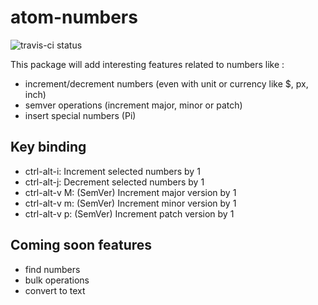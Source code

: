 # atom-numbers

![travis-ci status](https://travis-ci.org/mikaoelitiana/atom-numbers.svg?branch=master)

This package will add interesting features related to numbers like :
 * increment/decrement numbers (even with unit or currency like $, px, inch)
 * semver operations (increment major, minor or patch)
 * insert special numbers (Pi)

## Key binding
* ctrl-alt-i: Increment selected numbers by 1
* ctrl-alt-j: Decrement selected numbers by 1
* ctrl-alt-v M: (SemVer) Increment major version by 1
* ctrl-alt-v m: (SemVer) Increment minor version by 1
* ctrl-alt-v p: (SemVer) Increment patch version by 1

## Coming soon features
* find numbers
* bulk operations
* convert to text
